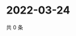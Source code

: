 # 2022-03-24

共 0 条

<!-- BEGIN WEIBO -->
<!-- 最后更新时间 Thu Mar 24 2022 22:19:28 GMT+0800 (China Standard Time) -->

<!-- END WEIBO -->
